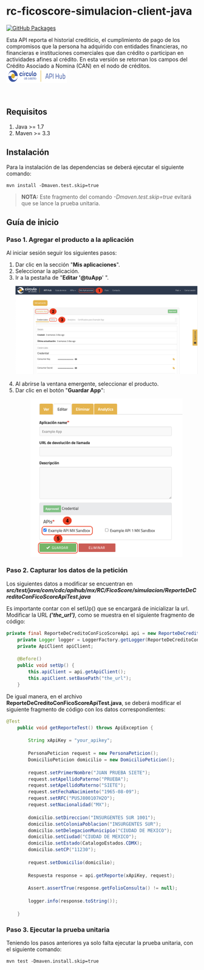 # rc-ficoscore-simulacion-client-java
[![GitHub Packages](https://img.shields.io/badge/Maven&nbsp;package-Last&nbsp;version-lemon)](https://github.com/orgs/APIHub-CdC/packages?repo_name=rcc-ficoscore-pld-simulacion-client-java) 

Esta API reporta el historial crediticio, el cumplimiento de pago de los compromisos que la persona ha adquirido con entidades financieras, no financieras e instituciones comerciales que dan crédito o participan en actividades afines al crédito. En esta versión se retornan los campos del Crédito Asociado a Nomina (CAN) en el nodo de créditos. <br/><img src='https://github.com/APIHub-CdC/imagenes-cdc/blob/master/circulo_de_credito-apihub.png' height='37' width='160'/></p><br/>

## Requisitos

1. Java >= 1.7
2. Maven >= 3.3

## Instalación

Para la instalación de las dependencias se deberá ejecutar el siguiente comando:

```shell
mvn install -Dmaven.test.skip=true
```

> **NOTA:** Este fragmento del comando *-Dmaven.test.skip=true* evitará que se lance la prueba unitaria.


## Guía de inicio

### Paso 1. Agregar el producto a la aplicación

Al iniciar sesión seguir los siguientes pasos:

 1. Dar clic en la sección "**Mis aplicaciones**".
 2. Seleccionar la aplicación.
 3. Ir a la pestaña de "**Editar '@tuApp**' ".
    <p align="center">
      <img src="https://github.com/APIHub-CdC/imagenes-cdc/blob/master/edit_applications.jpg" width="900">
    </p>
 4. Al abrirse la ventana emergente, seleccionar el producto.
 5. Dar clic en el botón "**Guardar App**":
    <p align="center">
      <img src="https://github.com/APIHub-CdC/imagenes-cdc/blob/master/selected_product.jpg" width="400">
    </p>

### Paso 2. Capturar los datos de la petición

Los siguientes datos a modificar se encuentran en ***src/test/java/com/cdc/apihub/mx/RC/FicoScore/simulacion/ReporteDeCreditoConFicoScoreApiTest.java***

Es importante contar con el setUp() que se encargará de inicializar la url. Modificar la URL ***('the_url')***, como se muestra en el siguiente fragmento de código:

```java
private final ReporteDeCreditoConFicoScoreApi api = new ReporteDeCreditoConFicoScoreApi();
    private Logger logger = LoggerFactory.getLogger(ReporteDeCreditoConFicoScoreApiTest.class.getName());
    private ApiClient apiClient;
    
    @Before()
    public void setUp() {
        this.apiClient = api.getApiClient();
        this.apiClient.setBasePath("the_url");
    }
```

De igual manera, en el archivo **ReporteDeCreditoConFicoScoreApiTest.java**, se deberá modificar el siguiente fragmento de código con los datos correspondientes:

```java
@Test
    public void getReporteTest() throws ApiException {
    	
        String xApiKey = "your_apikey";
        
        PersonaPeticion request = new PersonaPeticion();
        DomicilioPeticion domicilio = new DomicilioPeticion();
        
        request.setPrimerNombre("JUAN PRUEBA SIETE");
        request.setApellidoPaterno("PRUEBA");
        request.setApellidoMaterno("SIETE");
        request.setFechaNacimiento("1965-08-09");
        request.setRFC("PUSJ800107H2O");
        request.setNacionalidad("MX");
        
        domicilio.setDireccion("INSURGENTES SUR 1001");
        domicilio.setColoniaPoblacion("INSURGENTES SUR");
        domicilio.setDelegacionMunicipio("CIUDAD DE MEXICO");
        domicilio.setCiudad("CIUDAD DE MEXICO");
        domicilio.setEstado(CatalogoEstados.CDMX);
        domicilio.setCP("11230");
        
        request.setDomicilio(domicilio);
        
        Respuesta response = api.getReporte(xApiKey, request);
        
        Assert.assertTrue(response.getFolioConsulta() != null);
        
        logger.info(response.toString());
        
    }
```

### Paso 3. Ejecutar la prueba unitaria

Teniendo los pasos anteriores ya solo falta ejecutar la prueba unitaria, con el siguiente comando:

```shell
mvn test -Dmaven.install.skip=true
```